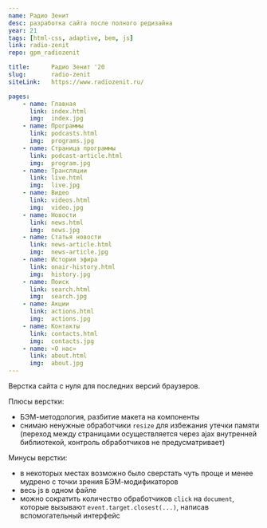 ```yaml
---
name: Радио Зенит
desc: разработка сайта после полного редизайна
year: 21
tags: [html-css, adaptive, bem, js]
link: radio-zenit
repo: gpm_radiozenit

title:      Радио Зенит '20
slug:       radio-zenit
siteLink:   https://www.radiozenit.ru/

pages:
    - name: Главная
      link: index.html
      img:  index.jpg
    - name: Программы
      link: podcasts.html
      img:  programs.jpg
    - name: Страница программы
      link: podcast-article.html
      img:  program.jpg
    - name: Трансляции
      link: live.html
      img:  live.jpg
    - name: Видео
      link: videos.html
      img:  video.jpg
    - name: Новости
      link: news.html
      img:  news.jpg
    - name: Статья новости
      link: news-article.html
      img:  news-article.jpg
    - name: История эфира
      link: onair-history.html
      img:  history.jpg
    - name: Поиск
      link: search.html
      img:  search.jpg
    - name: Акции
      link: actions.html
      img:  actions.jpg
    - name: Контакты
      link: contacts.html
      img:  contacts.jpg
    - name: «О нас»
      link: about.html
      img:  about.jpg
---
```


Верстка сайта с нуля для последних версий браузеров.

Плюсы верстки:
- БЭМ-методология, разбитие макета на компоненты
- снимаю ненужные обработчики <code>resize</code> для избежания утечки памяти (переход между страницами осуществляется через ajax внутренней библиотекой, контроль обработчиков не предусматривает)

Минусы верстки:
- в некоторых местах возможно было сверстать чуть проще и менее мудрено с точки зрения БЭМ-модификаторов
- весь js в одном файле
- можно сократить количество обработчиков <code>click</code> на <code>document</code>, которые вызывают <code>event.target.closest(...)</code>, написав вспомогательный интерфейс